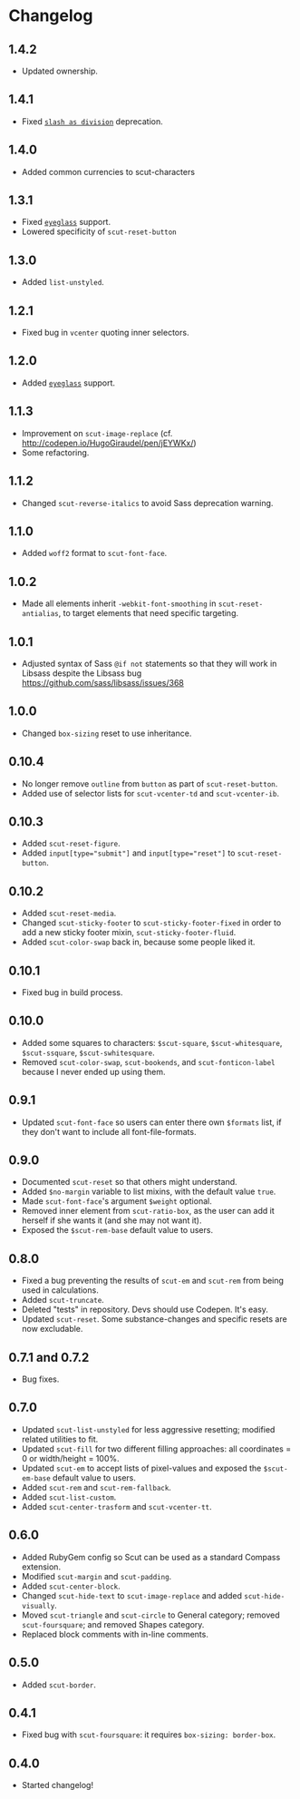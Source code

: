 # Changelog

## 1.4.2
- Updated ownership.

## 1.4.1
- Fixed [`slash as division`](https://sass-lang.com/documentation/breaking-changes/slash-div) deprecation.

## 1.4.0

- Added common currencies to scut-characters

## 1.3.1

- Fixed [`eyeglass`](https://github.com/sass-eyeglass/eyeglass) support.
- Lowered specificity of `scut-reset-button`

## 1.3.0
- Added `list-unstyled`.

## 1.2.1
- Fixed bug in `vcenter` quoting inner selectors.

## 1.2.0
- Added [`eyeglass`](https://github.com/sass-eyeglass/eyeglass) support.

## 1.1.3
- Improvement on `scut-image-replace` (cf. http://codepen.io/HugoGiraudel/pen/jEYWKx/)
- Some refactoring.

## 1.1.2
- Changed `scut-reverse-italics` to avoid Sass deprecation warning.

## 1.1.0
- Added `woff2` format to `scut-font-face`.

## 1.0.2
- Made all elements inherit `-webkit-font-smoothing` in `scut-reset-antialias`, to target elements that need specific targeting.

## 1.0.1
- Adjusted syntax of Sass `@if not` statements so that they will work in Libsass despite the Libsass bug https://github.com/sass/libsass/issues/368

## 1.0.0
- Changed `box-sizing` reset to use inheritance.

## 0.10.4
- No longer remove `outline` from `button` as part of `scut-reset-button`.
- Added use of selector lists for `scut-vcenter-td` and `scut-vcenter-ib`.

## 0.10.3
- Added `scut-reset-figure`.
- Added `input[type="submit"]` and `input[type="reset"]` to `scut-reset-button`.

## 0.10.2
- Added `scut-reset-media`.
- Changed `scut-sticky-footer` to `scut-sticky-footer-fixed` in order to add a new sticky footer mixin, `scut-sticky-footer-fluid`.
- Added `scut-color-swap` back in, because some people liked it.

## 0.10.1
- Fixed bug in build process.

## 0.10.0
- Added some squares to characters: `$scut-square`, `$scut-whitesquare`, `$scut-ssquare`, `$scut-swhitesquare`.
- Removed `scut-color-swap`, `scut-bookends`, and `scut-fonticon-label` because I never ended up using them.

## 0.9.1
- Updated `scut-font-face` so users can enter there own `$formats` list, if they don't want to include all font-file-formats.

## 0.9.0
- Documented `scut-reset` so that others might understand.
- Added `$no-margin` variable to list mixins, with the default value `true`.
- Made `scut-font-face`'s argument `$weight` optional.
- Removed inner element from `scut-ratio-box`, as the user can add it herself if she wants it (and she may not want it).
- Exposed the `$scut-rem-base` default value to users.

## 0.8.0
- Fixed a bug preventing the results of `scut-em` and `scut-rem` from being used in calculations.
- Added `scut-truncate`.
- Deleted "tests" in repository. Devs should use Codepen. It's easy.
- Updated `scut-reset`. Some substance-changes and specific resets are now excludable.

## 0.7.1 and 0.7.2
- Bug fixes.

## 0.7.0
- Updated `scut-list-unstyled` for less aggressive resetting; modified related utilities to fit.
- Updated `scut-fill` for two different filling approaches: all coordinates = 0 or width/height = 100%.
- Updated `scut-em` to accept lists of pixel-values and exposed the `$scut-em-base` default value to users.
- Added `scut-rem` and `scut-rem-fallback`.
- Added `scut-list-custom`.
- Added `scut-center-trasform` and `scut-vcenter-tt`.

## 0.6.0
- Added RubyGem config so Scut can be used as a standard Compass extension.
- Modified `scut-margin` and `scut-padding`.
- Added `scut-center-block`.
- Changed `scut-hide-text` to `scut-image-replace` and added `scut-hide-visually`.
- Moved `scut-triangle` and `scut-circle` to General category; removed `scut-foursquare`; and removed Shapes category.
- Replaced block comments with in-line comments.

## 0.5.0
- Added `scut-border`.

## 0.4.1
- Fixed bug with `scut-foursquare`: it requires `box-sizing: border-box`.

## 0.4.0
- Started changelog!
